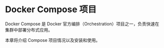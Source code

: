 # Docker Compose 项目

Docker Compose 是 Docker 官方编排（Orchestration）项目之一，负责快速在集群中部署分布式应用。

本章将介绍 Compose 项目情况以及安装和使用。
